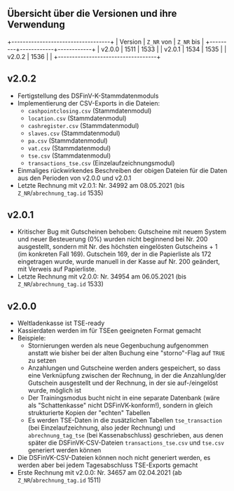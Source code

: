 ## Übersicht über die Versionen und ihre Verwendung

+-----------------------------------+
| Version | `Z_NR` von | `Z_NR` bis |
+---------+------------+------------+
| v2.0.0  | 1511       | 1533       |
| v2.0.1  | 1534       | 1535       |
| v2.0.2  | 1536       |            |
+-----------------------------------+

## v2.0.2

  * Fertigstellung des DSFinV-K-Stammdatenmoduls
  * Implementierung der CSV-Exports in die Dateien:
    * `cashpointclosing.csv` (Stammdatenmodul)
    * `location.csv` (Stammdatenmodul)
    * `cashregister.csv` (Stammdatenmodul)
    * `slaves.csv` (Stammdatenmodul)
    * `pa.csv` (Stammdatenmodul)
    * `vat.csv` (Stammdatenmodul)
    * `tse.csv` (Stammdatenmodul)
    * `transactions_tse.csv` (Einzelaufzeichnungsmodul)
  * Einmaliges rückwirkendes Beschreiben der obigen Dateien für die Daten aus den Perioden von v2.0.0 und v2.0.1
  * Letzte Rechnung mit v2.0.1: Nr. 34992 am 08.05.2021 (bis `Z_NR`/`abrechnung_tag.id` 1535)

## v2.0.1

  * Kritischer Bug mit Gutscheinen behoben: Gutscheine mit neuem System und neuer Besteuerung (0%) wurden nicht beginnend bei Nr. 200 ausgestellt, sondern mit Nr. des höchsten eingelösten Gutscheins + 1 (im konkreten Fall 169). Gutschein 169, der in die Papierliste als 172 eingetragen wurde, wurde manuell in der Kasse auf Nr. 200 geändert, mit Verweis auf Papierliste.
  * Letzte Rechnung mit v2.0.0: Nr. 34954 am 06.05.2021 (bis `Z_NR`/`abrechnung_tag.id` 1533)

## v2.0.0

  * Weltladenkasse ist TSE-ready
  * Kassierdaten werden im für TSEen geeigneten Format gemacht
  * Beispiele:
    * Stornierungen werden als neue Gegenbuchung aufgenommen anstatt wie bisher bei der alten Buchung eine "storno"-Flag auf `TRUE` zu setzen
    * Anzahlungen und Gutscheine werden anders gespeichert, so dass eine Verknüpfung zwischen der Rechnung, in der die Anzahlung/der Gutschein ausgestellt und der Rechnung, in der sie auf-/eingelöst wurde, möglich ist
    * Der Trainingsmodus bucht nicht in eine separate Datenbank (wäre als "Schattenkasse" nicht DSFinVK-konform!), sondern in gleich strukturierte Kopien der "echten" Tabellen
    * Es werden TSE-Daten in die zusätzlichen Tabellen `tse_transaction` (bei Einzelaufzeichnung, also jeder Rechnung) und `abrechnung_tag_tse` (bei Kassenabschluss) geschrieben, aus denen später die DSFinVK-CSV-Dateien `transactions_tse.csv` und `tse.csv` generiert werden können
  * Die DSFinVK-CSV-Dateien können noch nicht generiert werden, es werden aber bei jedem Tagesabschluss TSE-Exports gemacht
  * Erste Rechnung mit v2.0.0: Nr. 34657 am 02.04.2021 (ab `Z_NR`/`abrechnung_tag.id` 1511)
